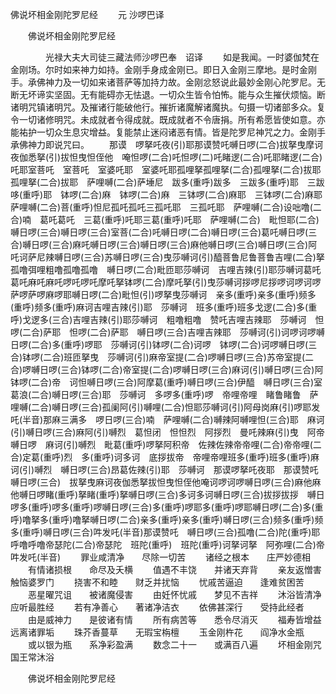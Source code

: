  佛说坏相金刚陀罗尼经
　　元 沙啰巴译




　　佛说坏相金刚陀罗尼经

　　　　光禄大夫大司徒三藏法师沙啰巴奉　诏译
　　如是我闻。一时婆伽梵在金刚场。尔时如来神力如持。金刚手身成金刚已。即日入金刚三摩地。是时金刚手。承佛神力及一切如来诸菩萨等加持力故。金刚忿怒说此最妙金刚心陀罗尼。无断无坏谛实坚固。无有能碍亦无怯退。一切众生皆令怕怖。能与众生摧伏烦恼。断诸明咒镇诸明咒。及摧诸行能破他行。摧折诸魔解诸魔执。句摄一切诸部多众。复令一切诸修明咒。未成就者令得成就。既成就者不令唐捐。所有希愿皆使如意。亦能祐护一切众生息灾增益。复能禁止迷闷诸恶有情。皆是陀罗尼神咒之力。金刚手承佛神力即说咒曰。
　　那谟　啰拏吒夜(引)耶那谟赞吒嚩日啰(二合)拔拏曳摩诃夜伽悉拏(引)拔怛曳怛侄他　唵怛啰(二合)吒怛啰(二)吒睹逻(二合)吒耶睹逻(二合)吒耶室菩吒　室菩吒　室婆吒耶　室婆吒耶孤哩拏孤哩拏(二合)孤哩拏(二合)拔耶　孤哩拏(二合)拔耶　萨哩嚩(二合)萨埵尼　跋多(重呼)跋多　三跋多(重呼)耶　三跋哆(重呼)耶　钵啰(二合)麻　钵啰(二合)麻　三钵啰(二合)麻耶　三钵啰(二合)麻耶　萨哩嚩(二合)菩(重呼)怛尼孤吒孤吒三孤吒耶　三孤吒耶　萨哩嚩(二合)设咄噜(二合)喃　葛吒葛吒　三葛(重呼)吒耶三葛(重呼)吒耶　萨哩嚩(二合)　毗怛耶(二合)嚩日啰(三合)嚩日啰(三合)室菩(二合)吒嚩日啰(二合)嚩日啰(三合)葛吒嚩日啰(三合)嚩日啰(三合)麻吒嚩日啰(三合)嚩日啰(三合)麻他嚩日啰(三合)嚩日啰(三合)阿吒诃萨尼辣嚩日啰(三合)苏嚩日啰(三合)曳莎嚩诃(引)醯菩鲁尼鲁菩鲁吉哩(二合)拏孤噜弭哩粗噜孤噜孤噜　嚩日啰(二合)毗匝耶莎嚩诃　吉哩吉辣(引)耶莎嚩诃葛吒葛吒麻吒麻吒啰吒啰吒摩吒拏钵啰(二合)摩吒拏(引)曳莎嚩诃拶啰尼拶啰诃啰诃啰萨啰萨啰麻啰耶嚩日啰(二合)毗怛(引)啰拏曳莎嚩诃　亲多(重呼)亲多(重呼)频多(重呼)频多(重呼)麻诃吉哩吉辣(引)耶　莎嚩诃　班多(重呼)班多戈逻(二合)多(重呼)戈逻多(三合)吉哩吉辣(引)耶莎嚩诃　粗噜粗噜　赞吒吉哩吉辣耶　莎嚩诃　怛啰(二合)萨耶　怛啰(二合)萨耶　嚩日啰(三合)吉哩吉辣耶　莎嚩诃(引)诃啰诃啰嚩日啰(二合)多(重呼)啰耶　莎嚩诃(引)钵啰(二合)诃啰　钵啰(二合)诃啰嚩日啰(三合)钵啰(二合)班匝拏曳　莎嚩诃(引)麻帝室提(二合)啰嚩日啰(三合)苏帝室提(二合)啰嚩日啰(三合)钵啰(二合)帝室提(二合)啰嚩日啰(三合)麻诃(引)嚩日啰(三合)阿钵啰(二合)帝　诃怛嚩日啰(三合)阿摩葛(重呼)嚩日啰(三合)伊醯　嚩日啰(三合)室葛浪(二合)嚩日啰(三合)耶　莎嚩诃　多啰多(重呼)啰　帝哩帝哩　睹鲁睹鲁　萨哩嚩(二合)嚩日啰(三合)孤阑阿(引)嚩哩(二合)怛耶莎嚩诃(引)阿母岗麻(引)啰耶发吒(半音)那麻三满多　啰日啰(三合)喃　萨哩嚩(二合)嚩辣阿嚩哩怛(三合)耶　麻诃(引)嚩日啰(三合)麻阿(引)嚩烈　葛怛闭　怛怛烈　阿拶烈　曼吒辣麻(引)曳　阿帝嚩日啰　麻诃(引)嚩烈　毗葛(重呼)啰拏阿积帝　佐辣佐辣帝帝哩(二合)帝帝哩(二合)定葛(重呼)烈　多(重呼)诃多诃　底拶拔帝　帝哩帝哩班多(重呼)班多(重呼)麻诃(引)嚩烈　嚩日啰(三合)昂葛佐辣(引)耶　莎嚩诃　那谟啰拏吒夜耶　那谟赞吒嚩日啰(三合)　拔拏曳麻诃夜伽悉拏拔怛曳怛侄他唵诃啰诃啰嚩日啰(三合)麻他麻他嚩日啰睹(重呼)拏睹(重呼)拏嚩日啰(三合)多诃多诃嚩日啰(三合)拔拶拔拶　嚩日啰多(重呼)啰多(重呼)啰嚩日啰(三合)多(重呼)啰耶多(重呼)啰耶嚩日啰(二合)多(重呼)噜拏多(重呼)噜拏嚩日啰(二合)亲多(重呼)亲多(重呼)嚩日啰(三合)频多(重呼)频多(重呼)嚩日啰(三合)吽发吒(半音)那谟赞吒　嚩日啰(三合)孤噜(二合)陀(重呼)耶　呼噜呼噜帝瑟陀(二合)帝瑟陀　班陀(重呼)　班陀(重呼)诃拏诃拏　阿弥哩(二合)帝吽发吒(半音)
　　罪业咸清净　　尽除一切苦
　　诸经之根本　　庄严妙德相
　　有情诸损根　　命尽及夭横
　　值遇不丰饶　　并诸天弃背
　　亲友返憎害　　触恼婆罗门
　　挠害不和睦　　财乏并扰恼
　　忧戚苦逼迫　　逢难贫困苦
　　恶星曜咒诅　　被诸魔侵害
　　由妊怀忧戚　　梦见不吉祥
　　沐浴皆清净　　应听最胜经
　　若有净善心　　著诸净洁衣
　　依佛甚深行　　受持此经者
　　由是威神力　　是彼诸有情
　　所有病苦等　　悉令尽消灭
　　福寿皆增益　　远离诸罪垢
　　珠芥香蔓草　　无瑕宝栴檀
　　玉金刚杵花　　阎净水金瓶
　　或以银为瓶　　系净彩盈满
　　数念二十一　　或满百八遍
　　坏相金刚咒　　国王常沐浴


　　佛说坏相金刚陀罗尼经


